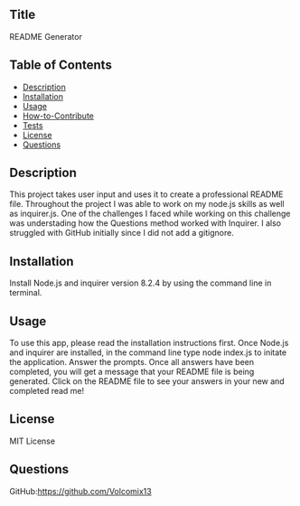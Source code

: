 ## Title
README Generator

## Table of Contents
  * [Description](#Description)
  * [Installation](#Installation)
  * [Usage](#Usage)
  * [How-to-Contribute](#How-to-Contribute)
  * [Tests](#Tests)
  * [License](#License)
  * [Questions](#Questions)

## Description
This project takes user input and uses it to create a professional README file. Throughout the project I was able to work on my node.js skills as well as inquirer.js. One of the challenges I faced while working on this challenge was understading how the Questions method worked with Inquirer. I also struggled with GitHub initially since I did not add a gitignore.

## Installation
Install Node.js and inquirer version 8.2.4 by using the command line in terminal.

## Usage
To use this app, please read the installation instructions first. Once Node.js and inquirer are installed, in the command line type node index.js to initate the application. Answer the prompts. Once all answers have been completed, you will get a message that your README file is being generated. Click on the README file to see your answers in your new and completed read me!

## License
MIT License

## Questions
GitHub:https://github.com/Volcomix13

